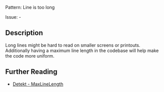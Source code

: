 Pattern: Line is too long

Issue: -

## Description

Long lines might be hard to read on smaller screens or printouts. Additionally having a maximum line length in the codebase will help make the code more uniform.

## Further Reading

* [Detekt - MaxLineLength](https://detekt.dev/docs/rules/style/#maxlinelength)